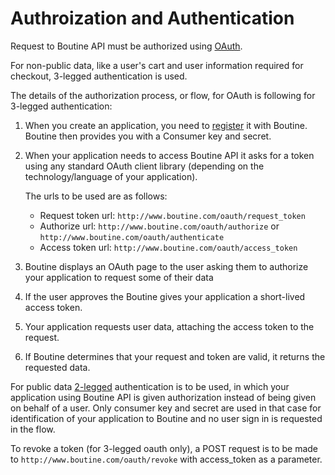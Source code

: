 # Authroization and Authentication


Request to Boutine API must be authorized using [OAuth](http://oauth.net/). 

For non-public data, like a user's cart and user information required for checkout, 3-legged authentication is used.

The details of the authorization process, or flow, for OAuth is following for 3-legged authentication: 

1. When you create an application, you need to [register](http://www.boutine.com/oauth_clients/) it with Boutine. Boutine
   then provides you with a Consumer key and secret.
2. When your application needs to access Boutine API it asks for a token
   using any standard OAuth client library (depending on the technology/language of your application).

    The urls to be used are as follows:

    - Request token url: `http://www.boutine.com/oauth/request_token`
    - Authorize url: `http://www.boutine.com/oauth/authorize` or `http://www.boutine.com/oauth/authenticate`
    - Access token url: `http://www.boutine.com/oauth/access_token`

3. Boutine displays an OAuth page to the user asking them to authorize
   your application to request some of their data
4. If the user approves the Boutine gives your application a short-lived
   access token.
5. Your application requests user data, attaching the access token to
   the request.
6. If Boutine determines that your request and token are valid, it
   returns the requested data.

For public data [2-legged](http://oauth.googlecode.com/svn/spec/ext/consumer_request/1.0/drafts/2/spec.html) authentication is to be used, in which your application using Boutine API is given authorization instead of being given on behalf of a user. Only consumer key and secret are used in that case for identification of your application to Boutine and no user sign in is requested in the flow.

To revoke a token (for 3-legged oauth only), a POST request is to be made to `http://www.boutine.com/oauth/revoke` with access\_token as a parameter.

